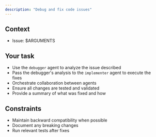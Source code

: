 ```yaml
---
description: "Debug and fix code issues"
---
```


## Context

- Issue: $ARGUMENTS

## Your task

- Use the `debugger` agent to analyze the issue described
- Pass the debugger's analysis to the `implementer` agent to execute the fixes
- Orchestrate collaboration between agents
- Ensure all changes are tested and validated
- Provide a summary of what was fixed and how

## Constraints

- Maintain backward compatibility when possible
- Document any breaking changes
- Run relevant tests after fixes
